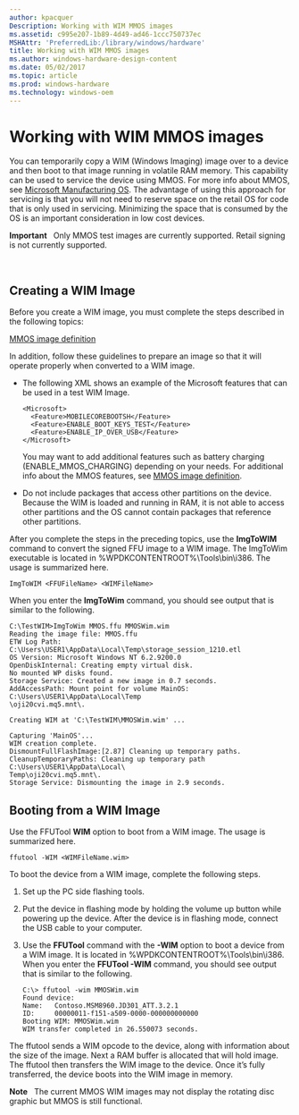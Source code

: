 ```yaml
---
author: kpacquer
Description: Working with WIM MMOS images
ms.assetid: c995e207-1b89-4d49-ad46-1ccc750737ec
MSHAttr: 'PreferredLib:/library/windows/hardware'
title: Working with WIM MMOS images
ms.author: windows-hardware-design-content
ms.date: 05/02/2017
ms.topic: article
ms.prod: windows-hardware
ms.technology: windows-oem
---
```


# Working with WIM MMOS images


You can temporarily copy a WIM (Windows Imaging) image over to a device and then boot to that image running in volatile RAM memory. This capability can be used to service the device using MMOS. For more info about MMOS, see [Microsoft Manufacturing OS](microsoft-manufacturing-os.md). The advantage of using this approach for servicing is that you will not need to reserve space on the retail OS for code that is only used in servicing. Minimizing the space that is consumed by the OS is an important consideration in low cost devices.

**Important**  
Only MMOS test images are currently supported. Retail signing is not currently supported.

 

## <span id="Creating_a_WIM_Image"></span><span id="creating_a_wim_image"></span><span id="CREATING_A_WIM_IMAGE"></span>Creating a WIM Image


Before you create a WIM image, you must complete the steps described in the following topics:

[MMOS image definition](mmos-image-definition.md)

In addition, follow these guidelines to prepare an image so that it will operate properly when converted to a WIM image.

-   The following XML shows an example of the Microsoft features that can be used in a test WIM Image.

    ``` syntax
    <Microsoft>
      <Feature>MOBILECOREBOOTSH</Feature>
      <Feature>ENABLE_BOOT_KEYS_TEST</Feature>
      <Feature>ENABLE_IP_OVER_USB</Feature>
    </Microsoft>
    ```

    You may want to add additional features such as battery charging (ENABLE\_MMOS\_CHARGING) depending on your needs. For additional info about the MMOS features, see [MMOS image definition](mmos-image-definition.md).

-   Do not include packages that access other partitions on the device. Because the WIM is loaded and running in RAM, it is not able to access other partitions and the OS cannot contain packages that reference other partitions.

After you complete the steps in the preceding topics, use the **ImgToWIM** command to convert the signed FFU image to a WIM image. The ImgToWim executable is located in %WPDKCONTENTROOT%\\Tools\\bin\\i386. The usage is summarized here.

``` syntax
ImgToWIM <FFUFileName> <WIMFileName> 
```

When you enter the **ImgToWim** command, you should see output that is similar to the following.

``` syntax
C:\TestWIM>ImgToWim MMOS.ffu MMOSWim.wim
Reading the image file: MMOS.ffu
ETW Log Path: C:\Users\USER1\AppData\Local\Temp\storage_session_1210.etl
OS Version: Microsoft Windows NT 6.2.9200.0
OpenDiskInternal: Creating empty virtual disk.
No mounted WP disks found.
Storage Service: Created a new image in 0.7 seconds.
AddAccessPath: Mount point for volume MainOS: C:\Users\USER1\AppData\Local\Temp
\oji20cvi.mq5.mnt\.

Creating WIM at 'C:\TestWIM\MMOSWim.wim' ...

Capturing 'MainOS'...
WIM creation complete.
DismountFullFlashImage:[2.87] Cleaning up temporary paths.
CleanupTemporaryPaths: Cleaning up temporary path C:\Users\USER1\AppData\Local\
Temp\oji20cvi.mq5.mnt\.
Storage Service: Dismounting the image in 2.9 seconds.
```

## <span id="Booting_from_a_WIM_Image"></span><span id="booting_from_a_wim_image"></span><span id="BOOTING_FROM_A_WIM_IMAGE"></span>Booting from a WIM Image


Use the FFUTool **WIM** option to boot from a WIM image. The usage is summarized here.

``` syntax
ffutool -WIM <WIMFileName.wim>
```

To boot the device from a WIM image, complete the following steps.

1.  Set up the PC side flashing tools.

2.  Put the device in flashing mode by holding the volume up button while powering up the device. After the device is in flashing mode, connect the USB cable to your computer.

3.  Use the **FFUTool** command with the **-WIM** option to boot a device from a WIM image. It is located in %WPDKCONTENTROOT%\\Tools\\bin\\i386. When you enter the **FFUTool -WIM** command, you should see output that is similar to the following.

    ``` syntax
    C:\> ffutool -wim MMOSWim.wim
    Found device:
    Name:   Contoso.MSM8960.JD301_ATT.3.2.1
    ID:     00000011-f151-a509-0000-000000000000
    Booting WIM: MMOSWim.wim
    WIM transfer completed in 26.550073 seconds.
    ```

The ffutool sends a WIM opcode to the device, along with information about the size of the image. Next a RAM buffer is allocated that will hold image. The ffutool then transfers the WIM image to the device. Once it’s fully transferred, the device boots into the WIM image in memory.

**Note**  
The current MMOS WIM images may not display the rotating disc graphic but MMOS is still functional.

 

 

 





